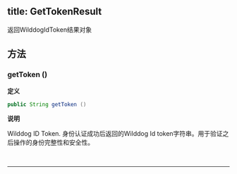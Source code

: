 title: GetTokenResult
---
返回WilddogIdToken结果对象

## 方法

### getToken ()

**定义**

```java
public String getToken ()
```

**说明**

Wilddog ID Token. 身份认证成功后返回的Wilddog Id token字符串。用于验证之后操作的身份完整性和安全性。  


</br>

--- 